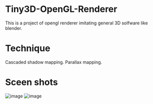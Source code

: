 # Tiny3D-OpenGL-Renderer
This is a project of opengl renderer imitating general 3D solfware like blender.
# Technique
Cascaded shadow mapping.
Parallax mapping.
# Sceen shots
![image](https://github.com/crystalline02/Tiny3D-OpenGL-Renderer/assets/45896894/e54ed696-bffc-40e8-b8b3-49dc0012001b)
![image](https://github.com/crystalline02/Tiny3D-OpenGL-Renderer/assets/45896894/efa441a1-2fc5-42c9-82a1-ecd89721309a)
